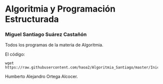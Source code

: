 # Algoritmia y Programación Estructurada
### Miguel Santiago Suárez Castañón

Todos los programas de la materia de Algoritmia.

El código:
```
wget https://raw.githubusercontent.com/haoa2/Algoritmia_Santiago/master/Inicio_Clase.sh
```

Humberto Alejandro Ortega Alcocer.
